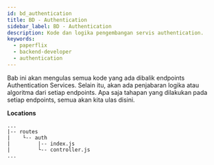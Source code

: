```yaml
---
id: bd_authentication
title: BD - Authentication
sidebar_label: BD - Authentication
description: Kode dan logika pengembangan servis authentication.
keywords:
  - paperflix
  - backend-developer
  - authentication
---
```


Bab ini akan mengulas semua kode yang ada dibalik endpoints Authentication Services. Selain itu, akan ada penjabaran logika atau algoritma dari setiap endpoints. Apa saja tahapan yang dilakukan pada setiap endpoints, semua akan kita ulas disini.

**Locations**

```
...
|-- routes
|    └-- auth
|         |-- index.js
|         └-- controller.js
...
```